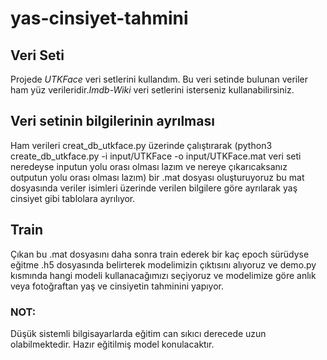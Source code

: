 # yas-cinsiyet-tahmini

  <h2>Veri Seti</h2>
  Projede <i>UTKFace</i> veri setlerini kullandım. Bu veri setinde bulunan veriler ham yüz verileridir.<i>Imdb-Wiki</i> veri setlerini isterseniz kullanabilirsiniz.
  
  <h2>Veri setinin bilgilerinin ayrılması</h2>
  Ham verileri creat_db_utkface.py üzerinde çalıştırarak (python3 create_db_utkface.py -i input/UTKFace -o input/UTKFace.mat veri seti neredeyse inputun yolu orası olması lazım ve nereye çıkarıcaksanız outputun yolu orası olması lazım) bir .mat dosyası oluşturuyoruz bu mat dosyasında veriler isimleri üzerinde verilen bilgilere göre ayrılarak yaş cinsiyet gibi tablolara ayrılıyor.
  
  <h2>Train</h2>
  Çıkan bu .mat dosyasını daha sonra train ederek bir kaç epoch sürüdyse eğitme .h5 dosyasında belirterek modelimizin çıktısını alıyoruz ve demo.py kısmında hangi modeli kullanacağımızı seçiyoruz ve modelimize göre anlık veya fotoğraftan yaş ve cinsiyetin tahminini yapıyor.
  
  <h3>NOT:</h3> Düşük sistemli bilgisayarlarda eğitim can sıkıcı derecede uzun olabilmektedir. Hazır eğitilmiş model konulacaktır.
